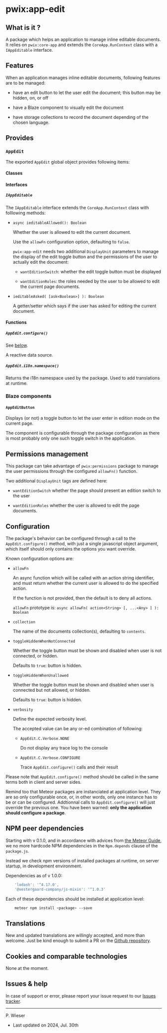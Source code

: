 # pwix:app-edit

## What is it ?

A package which helps an application to manage inline editable documents. It relies on `pwix:core-app` and extends the `CoreApp.RunContext` class with a `IAppEditable` interface.

## Features

When an application manages inline editable documents, following features are to be managed:

- have an edit button to let the user edit the document; this button may be hidden, on, or off

- have a Blaze component to visually edit the document

- have storage collections to record the document depending of the chosen language.

## Provides

### `AppEdit`

The exported `AppEdit` global object provides following items:

#### Classes

#### Interfaces

##### `IAppEditable`

The `IAppEditable` interface extends the `CoreApp.RunContext` class with folllowing methods:

- `async ieditableAllowed(): Boolean`

    Whether the user is allowed to edit the current document.

    Use the `allowFn` configuration option, defaulting to `false`.

    `pwix:app-edit` needs two additional `DisplayUnit` parameters to manage the display of the edit toggle button and the permissions of the user to actually edit the document:

    - `wantEditionSwitch`: whether the edit toggle button must be displayed

    - `wantEditionRoles`: the roles needed by the user to be allowed to edit the current page documents.

- `ieditableAsked( [ask<Boolean>] ): Boolean`

    A getter/setter which says if the user has asked for editing the current document.

#### Functions

##### `AppEdit.configure()`

See [below](#configuration).

A reactive data source.

##### `AppEdit.i18n.namespace()`

Returns the i18n namespace used by the package. Used to add translations at runtime.

### Blaze components

#### `AppEditButton`

Displays (or not) a toggle button to let the user enter in edition mode on the current page.

The component is configurable through the package configuration as there is most probably only one such toggle switch in the application.

## Permissions management

This package can take advantage of `pwix:permissions` package to manage the user permissions through the configured `allowFn()` function.

Two additional `DisplayUnit` tags are defined here:

- `wantEditionSwitch` whether the page should present an edition switch to the user

- `wantEditionRoles` whether the user is allowed to edit the page documents.

## Configuration

The package's behavior can be configured through a call to the `AppEdit.configure()` method, with just a single javascript object argument, which itself should only contains the options you want override.

Known configuration options are:

- `allowFn`

    An async function which will be called with an action string identifier, and must return whether the current user is allowed to do the specified action.

    If the function is not provided, then the default is to deny all actions.

    `allowFn` prototype is: `async allowFn( action<String> [, ...<Any> ] ): Boolean`

- `collection`

    The name of the documents collection(s), defaulting to `contents`.

- `toggleHiddenWhenNotConnected`

    Whether the toggle button must be shown and disabled when user is not connected, or hidden.

    Defaults to `true`: button is hidden.

- `toggleHiddenWhenUnallowed`

    Whether the toggle button must be shown and disabled when user is connected but not allowed, or hidden.

    Defaults to `true`: button is hidden.

- `verbosity`

    Define the expected verbosity level.

    The accepted value can be any or-ed combination of following:

    - `AppEdit.C.Verbose.NONE`

        Do not display any trace log to the console

    - `AppEdit.C.Verbose.CONFIGURE`

        Trace `AppEdit.configure()` calls and their result

Please note that `AppEdit.configure()` method should be called in the same terms both in client and server sides.

Remind too that Meteor packages are instanciated at application level. They are so only configurable once, or, in other words, only one instance has to be or can be configured. Addtionnal calls to `AppEdit.configure()` will just override the previous one. You have been warned: **only the application should configure a package**.

## NPM peer dependencies

Starting with v 0.1.0, and in accordance with advices from [the Meteor Guide](https://guide.meteor.com/writing-atmosphere-packages.html#peer-npm-dependencies), we no more hardcode NPM dependencies in the `Npm.depends` clause of the `package.js`.

Instead we check npm versions of installed packages at runtime, on server startup, in development environment.

Dependencies as of v 1.0.0:

```js
    'lodash': '^4.17.0',
    '@vestergaard-company/js-mixin': '^1.0.3'
```

Each of these dependencies should be installed at application level:

```sh
    meteor npm install <package> --save
```

## Translations

New and updated translations are willingly accepted, and more than welcome. Just be kind enough to submit a PR on the [Github repository](https://github.com/trychlos/pwix-app-edit/pulls).

## Cookies and comparable technologies

None at the moment.

## Issues & help

In case of support or error, please report your issue request to our [Issues tracker](https://github.com/trychlos/pwix-app-edit/issues).

---
P. Wieser
- Last updated on 2024, Jul. 30th
